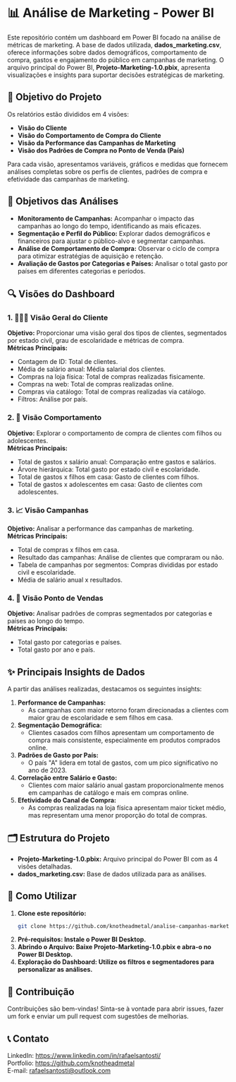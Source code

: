 # 📊 Análise de Marketing - Power BI  

Este repositório contém um dashboard em Power BI focado na análise de métricas de marketing. A base de dados utilizada, **dados_marketing.csv**, oferece informações sobre dados demográficos, comportamento de compra, gastos e engajamento do público em campanhas de marketing. O arquivo principal do Power BI, **Projeto-Marketing-1.0.pbix**, apresenta visualizações e insights para suportar decisões estratégicas de marketing.  

## 🎯 Objetivo do Projeto  
Os relatórios estão divididos em 4 visões:  
- **Visão do Cliente**  
- **Visão do Comportamento de Compra do Cliente**  
- **Visão da Performance das Campanhas de Marketing**  
- **Visão dos Padrões de Compra no Ponto de Venda (País)**  

Para cada visão, apresentamos variáveis, gráficos e medidas que fornecem análises completas sobre os perfis de clientes, padrões de compra e efetividade das campanhas de marketing.  

## 📌 Objetivos das Análises  
- **Monitoramento de Campanhas:** Acompanhar o impacto das campanhas ao longo do tempo, identificando as mais eficazes.  
- **Segmentação e Perfil do Público:** Explorar dados demográficos e financeiros para ajustar o público-alvo e segmentar campanhas.  
- **Análise de Comportamento de Compra:** Observar o ciclo de compra para otimizar estratégias de aquisição e retenção.  
- **Avaliação de Gastos por Categorias e Países:** Analisar o total gasto por países em diferentes categorias e períodos.  

## 🔍 Visões do Dashboard  

### 1. 🧑‍🤝‍🧑 Visão Geral do Cliente  
**Objetivo:** Proporcionar uma visão geral dos tipos de clientes, segmentados por estado civil, grau de escolaridade e métricas de compra.  
**Métricas Principais:**  
- Contagem de ID: Total de clientes.  
- Média de salário anual: Média salarial dos clientes.  
- Compras na loja física: Total de compras realizadas fisicamente.  
- Compras na web: Total de compras realizadas online.  
- Compras via catálogo: Total de compras realizadas via catálogo.  
- Filtros: Análise por país.  

### 2. 🛒 Visão Comportamento  
**Objetivo:** Explorar o comportamento de compra de clientes com filhos ou adolescentes.  
**Métricas Principais:**  
- Total de gastos x salário anual: Comparação entre gastos e salários.  
- Árvore hierárquica: Total gasto por estado civil e escolaridade.  
- Total de gastos x filhos em casa: Gasto de clientes com filhos.  
- Total de gastos x adolescentes em casa: Gasto de clientes com adolescentes.  

### 3. 📈 Visão Campanhas  
**Objetivo:** Analisar a performance das campanhas de marketing.  
**Métricas Principais:**  
- Total de compras x filhos em casa.  
- Resultado das campanhas: Análise de clientes que compraram ou não.  
- Tabela de campanhas por segmentos: Compras divididas por estado civil e escolaridade.  
- Média de salário anual x resultados.  

### 4. 🏬 Visão Ponto de Vendas  
**Objetivo:** Analisar padrões de compras segmentados por categorias e países ao longo do tempo.  
**Métricas Principais:**  
- Total gasto por categorias e países.  
- Total gasto por ano e país.  

## ✨ Principais Insights de Dados  
A partir das análises realizadas, destacamos os seguintes insights:  
1. **Performance de Campanhas:**  
   - As campanhas com maior retorno foram direcionadas a clientes com maior grau de escolaridade e sem filhos em casa.  
2. **Segmentação Demográfica:**  
   - Clientes casados com filhos apresentam um comportamento de compra mais consistente, especialmente em produtos comprados online.  
3. **Padrões de Gasto por País:**  
   - O país "A" lidera em total de gastos, com um pico significativo no ano de 2023.  
4. **Correlação entre Salário e Gasto:**  
   - Clientes com maior salário anual gastam proporcionalmente menos em campanhas de catálogo e mais em compras online.  
5. **Efetividade do Canal de Compra:**  
   - As compras realizadas na loja física apresentam maior ticket médio, mas representam uma menor proporção do total de compras.  

## 🗂️ Estrutura do Projeto  
- **Projeto-Marketing-1.0.pbix:** Arquivo principal do Power BI com as 4 visões detalhadas.  
- **dados_marketing.csv:** Base de dados utilizada para as análises.  

## 🚀 Como Utilizar  
1. **Clone este repositório:**  
   ```bash  
   git clone https://github.com/knotheadmetal/analise-campanhas-marketing
2. **Pré-requisitos: Instale o Power BI Desktop.**
3. **Abrindo o Arquivo: Baixe Projeto-Marketing-1.0.pbix e abra-o no Power BI Desktop.**
4. **Exploração do Dashboard: Utilize os filtros e segmentadores para personalizar as análises.**

## 🤝 Contribuição
Contribuições são bem-vindas! Sinta-se à vontade para abrir issues, fazer um fork e enviar um pull request com sugestões de melhorias.

## 📞 Contato
LinkedIn: https://www.linkedin.com/in/rafaelsantosti/                      
Portfolio: https://github.com/knotheadmetal                        
E-mail: rafaelsantosti@outlook.com                                         
